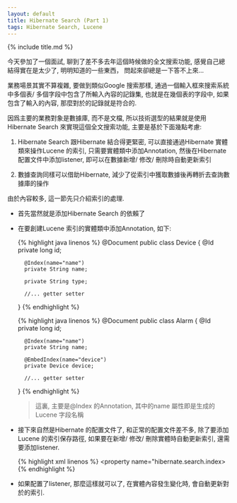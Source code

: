 ```yaml
---
layout: default
title: Hibernate Search (Part 1)
tags: Hibernate Search, Lucene
---
```


{% include title.md %}

今天參加了一個面試, 聊到了差不多去年這個時候做的全文搜索功能, 感覺自己總結得實在是太少了, 明明知道的一些東西， 問起來卻總是一下答不上來...

業務場景其實不算複雜, 要做到類似Google 搜索那樣, 通過一個輸入框來搜索系統中多個表/ 多個字段中包含了所輸入內容的記錄集, 也就是在幾個表的字段中, 如果包含了輸入的內容, 那麼對於的記錄就是符合的.

因爲主要的業務對象是數據庫, 而不是文檔, 所以技術選型的結果就是使用Hibernate Search 來實現這個全文搜索功能, 主要是基於下面幾點考慮:

1. Hibernate Search 跟Hibernate 結合得更緊密, 可以直接通過Hibernate 實體類來操作Lucene 的索引, 只需要實體類中添加Annotation, 然後在Hibernate 配置文件中添加listener, 即可以在數據新增/ 修改/ 刪除時自動更新索引

2. 數據查詢同樣可以借助Hibernate, 減少了從索引中獲取數據後再轉折去查詢數據庫的操作

由於內容較多, 這一節先只介紹索引的處理.

- 首先當然就是添加Hibernate Search 的依賴了

- 在要創建Lucene 索引的實體類中添加Annotation, 如下:

    {% highlight java linenos %}
    @Document
    public class Device {
        @Id
        private long id;
        
        @Index(name="name")
        private String name;
        
        private String type;
        
        //... getter setter
    }
    {% endhighlight %}

    {% highlight java linenos %}
    @Document
    public class Alarm {
        @Id
        private long id;
        
        @Index(name="name")
        private String name;
        
        @EmbedIndex(name="device")
        private Device device;
        
        //... getter setter
    }
    {% endhighlight %}

    > 這裏, 主要是@Index 的Annotation, 其中的name 屬性即是生成的Lucene 字段名稱

- 接下來自然是Hibernate 的配置文件了, 和正常的配置文件差不多, 除了要添加Lucene 的索引保存路徑, 如果要在新增/ 修改/ 刪除實體時自動更新索引, 還需要添加listener.

    {% highlight xml linenos %}
    <property name="hibernate.search.index>
    {% endhighlight %}

- 如果配置了listener, 那麼這樣就可以了, 在實體內容發生變化時, 會自動更新對於的索引.